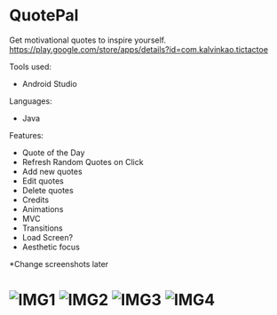 # QuotePal
Get motivational quotes to inspire yourself.
<br>https://play.google.com/store/apps/details?id=com.kalvinkao.tictactoe

Tools used:
- Android Studio

Languages:
- Java

Features:
- Quote of the Day
- Refresh Random Quotes on Click
- Add new quotes
- Edit quotes
- Delete quotes
- Credits
- Animations
- MVC
- Transitions
- Load Screen?
- Aesthetic focus


*Change screenshots later

![IMG1](https://lh3.googleusercontent.com/q-iUL2S6ImkyVu2j0yVRbqN2IWPq2LsK0kc526oSrlh7ckumrfG7-1gRoX36fAwfRg=w720-h310-rw)
![IMG2](https://lh3.googleusercontent.com/lrxEYQNhD6xX-CH7QEjBkZ-U-YvD5VBWL0Z3xhFN4UeRVyyM6o2f4uqeQYBkb4oGXO1w=w720-h310-rw)
![IMG3](https://lh3.googleusercontent.com/79Mr-eeKSKyaiv5rdx2PV5Vx-T7GveteT5wZHSRTvArq_Zldjv8BNx7Mt2XOjOa17A=w720-h310-rw)
![IMG4](https://lh3.googleusercontent.com/1-g2OQKsg8r4SLRc9MgegStP2q8ql_zrwo3TGYIwvfUUBtjGisoCHUQlHo3U_rxOeIE=w720-h310-rw)
=======

